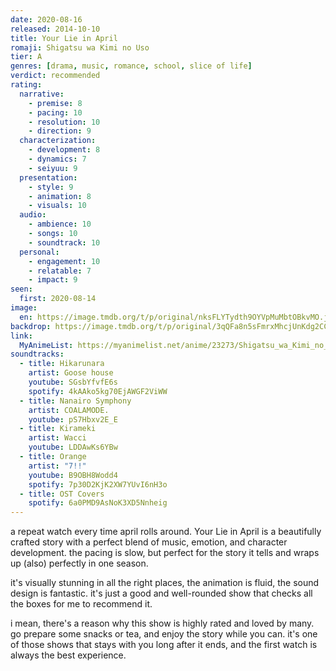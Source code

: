 ```yaml
---
date: 2020-08-16
released: 2014-10-10
title: Your Lie in April
romaji: Shigatsu wa Kimi no Uso
tier: A
genres: [drama, music, romance, school, slice of life]
verdict: recommended
rating:
  narrative:
    - premise: 8
    - pacing: 10
    - resolution: 10
    - direction: 9
  characterization:
    - development: 8
    - dynamics: 7
    - seiyuu: 9
  presentation:
    - style: 9
    - animation: 8
    - visuals: 10
  audio:
    - ambience: 10
    - songs: 10
    - soundtrack: 10
  personal:
    - engagement: 10
    - relatable: 7
    - impact: 9
seen:
  first: 2020-08-14
image:
  en: https://image.tmdb.org/t/p/original/nksFLYTydth9OYVpMuMbtOBkvMO.jpg
backdrop: https://image.tmdb.org/t/p/original/3qQFa8n5sFmrxMhcjUnKdg2CCOU.jpg
link:
  MyAnimeList: https://myanimelist.net/anime/23273/Shigatsu_wa_Kimi_no_Uso
soundtracks:
  - title: Hikarunara
    artist: Goose house
    youtube: SGsbYfvfE6s
    spotify: 4kAAko5kg70EjAWGF2ViWW
  - title: Nanairo Symphony
    artist: COALAMODE.
    youtube: pS7Hbxv2E_E
  - title: Kirameki
    artist: Wacci
    youtube: LDDAwKs6YBw
  - title: Orange
    artist: "7!!"
    youtube: B9OBH8Wodd4
    spotify: 7p30D2KjK2XW7YUvI6nH3o
  - title: OST Covers
    spotify: 6a0PMD9AsNoK3XD5Nnheig
---
```


a repeat watch every time april rolls around. Your Lie in April is a beautifully crafted story with a perfect blend of music, emotion, and character development. the pacing is slow, but perfect for the story it tells and wraps up (also) perfectly in one season.

it's visually stunning in all the right places, the animation is fluid, the sound design is fantastic. it's just a good and well-rounded show that checks all the boxes for me to recommend it.

i mean, there's a reason why this show is highly rated and loved by many. go prepare some snacks or tea, and enjoy the story while you can. it's one of those shows that stays with you long after it ends, and the first watch is always the best experience.
